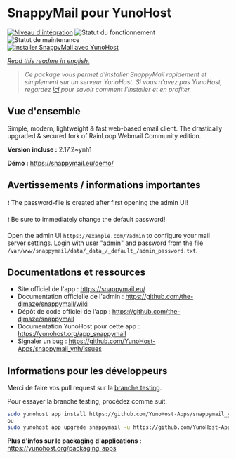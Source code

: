 <!--
N.B.: This README was automatically generated by https://github.com/YunoHost/apps/tree/master/tools/README-generator
It shall NOT be edited by hand.
-->

# SnappyMail pour YunoHost

[![Niveau d'intégration](https://dash.yunohost.org/integration/snappymail.svg)](https://dash.yunohost.org/appci/app/snappymail) ![Statut du fonctionnement](https://ci-apps.yunohost.org/ci/badges/snappymail.status.svg) ![Statut de maintenance](https://ci-apps.yunohost.org/ci/badges/snappymail.maintain.svg)  
[![Installer SnappyMail avec YunoHost](https://install-app.yunohost.org/install-with-yunohost.svg)](https://install-app.yunohost.org/?app=snappymail)

*[Read this readme in english.](./README.md)*

> *Ce package vous permet d'installer SnappyMail rapidement et simplement sur un serveur YunoHost.
Si vous n'avez pas YunoHost, regardez [ici](https://yunohost.org/#/install) pour savoir comment l'installer et en profiter.*

## Vue d'ensemble

Simple, modern, lightweight & fast web-based email client. The drastically upgraded & secured fork of RainLoop Webmail Community edition.


**Version incluse :** 2.17.2~ynh1


**Démo :** https://snappymail.eu/demo/
## Avertissements / informations importantes

:heavy_exclamation_mark: The password-file is created after first opening the admin UI!

:heavy_exclamation_mark: Be sure to immediately change the default password!

Open the admin UI `https://example.com/?admin` to configure your mail server settings. Login with user "admin" and password from the file `/var/www/snappymail/data/_data_/_default_/admin_password.txt`.

## Documentations et ressources

* Site officiel de l'app : <https://snappymail.eu/>
* Documentation officielle de l'admin : <https://github.com/the-djmaze/snappymail/wiki>
* Dépôt de code officiel de l'app : <https://github.com/the-djmaze/snappymail>
* Documentation YunoHost pour cette app : <https://yunohost.org/app_snappymail>
* Signaler un bug : <https://github.com/YunoHost-Apps/snappymail_ynh/issues>

## Informations pour les développeurs

Merci de faire vos pull request sur la [branche testing](https://github.com/YunoHost-Apps/snappymail_ynh/tree/testing).

Pour essayer la branche testing, procédez comme suit.

``` bash
sudo yunohost app install https://github.com/YunoHost-Apps/snappymail_ynh/tree/testing --debug
ou
sudo yunohost app upgrade snappymail -u https://github.com/YunoHost-Apps/snappymail_ynh/tree/testing --debug
```

**Plus d'infos sur le packaging d'applications :** <https://yunohost.org/packaging_apps>
